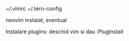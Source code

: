 ~/.vimrc
~/.tern-config


neovim instalat, eventual



Instalare plugins: deschid vim si dau :PlugInstall

